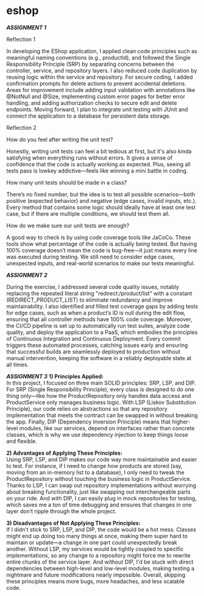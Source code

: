 # eshop
***ASSIGNMENT 1***

Reflection 1

In developing the EShop application, I applied clean code principles such as meaningful naming conventions (e.g., productId), and followed the Single Responsibility Principle (SRP) by separating concerns between the controller, service, and repository layers. I also reduced code duplication by reusing logic within the service and repository. For secure coding, I added confirmation prompts for delete actions to prevent accidental deletions. Areas for improvement include adding input validation with annotations like @NotNull and @Size, implementing custom error pages for better error handling, and adding authorization checks to secure edit and delete endpoints. Moving forward, I plan to integrate unit testing with JUnit and connect the application to a database for persistent data storage.

Reflection 2

How do you feel after writing the unit test?

Honestly, writing unit tests can feel a bit tedious at first, but it's also kinda satisfying when everything runs without errors. It gives a sense of confidence that the code is actually working as expected. Plus, seeing all tests pass is lowkey addictive—feels like winning a mini battle in coding.

How many unit tests should be made in a class?

There’s no fixed number, but the idea is to test all possible scenarios—both positive (expected behavior) and negative (edge cases, invalid inputs, etc.). Every method that contains some logic should ideally have at least one test case, but if there are multiple conditions, we should test them all.

How do we make sure our unit tests are enough?

A good way to check is by using code coverage tools like JaCoCo. These tools show what percentage of the code is actually being tested. But having 100% coverage doesn’t mean the code is bug-free—it just means every line was executed during testing. We still need to consider edge cases, unexpected inputs, and real-world scenarios to make our tests meaningful.

***ASSIGNMENT 2***

During the exercise, I addressed several code quality issues, notably replacing the repeated literal string "redirect:/product/list" with a constant (REDIRECT_PRODUCT_LIST) to eliminate redundancy and improve maintainability. I also identified and filled test coverage gaps by adding tests for edge cases, such as when a product’s ID is null during the edit flow, ensuring that all controller methods have 100% code coverage. Moreover, the CI/CD pipeline is set up to automatically run test suites, analyze code quality, and deploy the application to a PaaS, which embodies the principles of Continuous Integration and Continuous Deployment. Every commit triggers these automated processes, catching issues early and ensuring that successful builds are seamlessly deployed to production without manual intervention, keeping the software in a reliably deployable state at all times.


***ASSIGNMENT 3***
**1) Principles Applied:**  
In this project, I focused on three main SOLID principles: SRP, LSP, and DIP. For SRP (Single Responsibility Principle), every class is designed to do one thing only—like how the ProductRepository only handles data access and ProductService only manages business logic. With LSP (Liskov Substitution Principle), our code relies on abstractions so that any repository implementation that meets the contract can be swapped in without breaking the app. Finally, DIP (Dependency Inversion Principle) means that higher-level modules, like our services, depend on interfaces rather than concrete classes, which is why we use dependency injection to keep things loose and flexible.

**2) Advantages of Applying These Principles:**  
Using SRP, LSP, and DIP makes our code way more maintainable and easier to test. For instance, if I need to change how products are stored (say, moving from an in-memory list to a database), I only need to tweak the ProductRepository without touching the business logic in ProductService. Thanks to LSP, I can swap out repository implementations without worrying about breaking functionality, just like swapping out interchangeable parts on your ride. And with DIP, I can easily plug in mock repositories for testing, which saves me a ton of time debugging and ensures that changes in one layer don’t ripple through the whole project.

**3) Disadvantages of Not Applying These Principles:**  
If I didn’t stick to SRP, LSP, and DIP, the code would be a hot mess. Classes might end up doing too many things at once, making them super hard to maintain or update—a change in one part could unexpectedly break another. Without LSP, my services would be tightly coupled to specific implementations, so any change to a repository might force me to rewrite entire chunks of the service layer. And without DIP, I'd be stuck with direct dependencies between high-level and low-level modules, making testing a nightmare and future modifications nearly impossible. Overall, skipping these principles means more bugs, more headaches, and less scalable code.